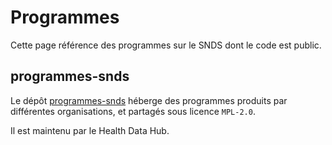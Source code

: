 # Programmes
<!-- SPDX-License-Identifier: MPL-2.0 -->

Cette page référence des programmes sur le SNDS dont le code est public.


## programmes-snds

Le dépôt [programmes-snds](https://gitlab.com/healthdatahub/programmes-sdns) héberge des programmes produits par différentes organisations, et partagés sous licence `MPL-2.0`. 

Il est maintenu par le Health Data Hub.
 